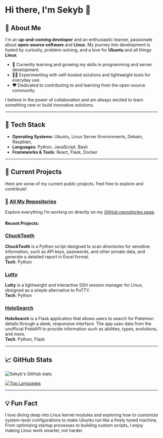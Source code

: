# Hi there, I'm Sekyb 👋

## 🚀 About Me

I'm an **up-and-coming developer** and an enthusiastic learner, passionate about **open-source software** and **Linux**. My journey into development is fueled by curiosity, problem-solving, and a love for **Ubuntu** and all things **Linux**. 

- 🌱 Currently learning and growing my skills in programming and server development.
- 🧑‍💻 Experimenting with self-hosted solutions and lightweight tools for everyday use.
- ❤️ Dedicated to contributing to and learning from the open-source community.

I believe in the power of collaboration and am always excited to learn something new or build innovative solutions.

---

## 🔨 Tech Stack

- **Operating Systems**: Ubuntu, Linux Server Environments, Debain, Raspbian, 
- **Languages**: Python, JavaScript, Bash
- **Frameworks & Tools**: React, Flask, Docker

---

## 📌 Current Projects

Here are some of my current public projects. Feel free to explore and contribute!

### 🔗 [All My Repositories](https://github.com/sekyb?tab=repositories)
Explore everything I’m working on directly on my [GitHub repositories page](https://github.com/sekyb?tab=repositories).

#### Recent Projects:

### [ChuckTooth](https://github.com/sekyb/ChuckTooth)  
**ChuckTooth** is a Python script designed to scan directories for sensitive information, such as API keys, passwords, and other private data, and generate a detailed report in Excel format.  
**Tech**: Python 

### [Lutty](https://github.com/sekyb/lutty)  
**Lutty** is a lightweight and interactive SSH session manager for Linux, designed as a simple alternative to PuTTY.  
**Tech**: Python

### [HoloSearch](https://github.com/sekyb/HoloSearch)  
**HoloSearch** is a Flask application that allows users to search for Pokémon details through a sleek, responsive interface. The app uses data from the unofficial PokéAPI to provide information such as abilities, types, evolutions, and more.  
**Tech**: Python, Flask  

---

## 📈 GitHub Stats

![Sekyb's GitHub stats](https://github-readme-stats.vercel.app/api?username=sekyb&show_icons=true&theme=radical)

[![Top Languages](https://github-readme-stats.vercel.app/api/top-langs/?username=sekyb&layout=compact&theme=radical)](https://github.com/sekyb)

---

## 💡 Fun Fact

I love diving deep into Linux kernel modules and exploring how to customize system-level configurations to make Ubuntu run like a finely tuned machine. 
From optimizing startup processes to building custom scripts, I enjoy making Linux work smarter, not harder.
